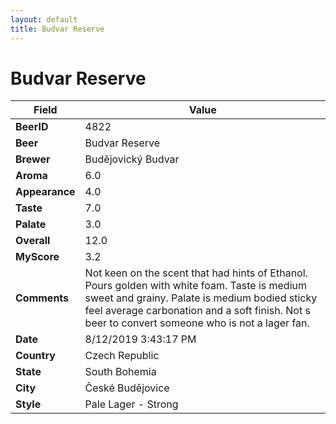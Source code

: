 ```yaml
---
layout: default
title: Budvar Reserve
---
```


# Budvar Reserve

| Field         | Value     |
|---------------|-----------|
| **BeerID** | 4822 |
| **Beer** | Budvar Reserve |
| **Brewer** | Budějovický Budvar |
| **Aroma** | 6.0 |
| **Appearance** | 4.0 |
| **Taste** | 7.0 |
| **Palate** | 3.0 |
| **Overall** | 12.0 |
| **MyScore** | 3.2 |
| **Comments** | Not keen on the scent that had hints of Ethanol. Pours golden with white foam. Taste is medium sweet and grainy. Palate is medium bodied sticky feel average carbonation and a soft finish. Not s beer to convert someone who is not a lager fan. |
| **Date** | 8/12/2019 3:43:17 PM |
| **Country** | Czech Republic |
| **State** | South Bohemia |
| **City** | České Budějovice |
| **Style** | Pale Lager - Strong |
